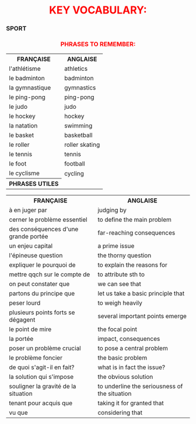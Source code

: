 <h1 align="center">
  <b style="color:red;">KEY VOCABULARY:</b><br>
</h1>

<h3> SPORT</h3>
<table>
  <tr><th>FRANÇAISE</th><th>ANGLAISE</th></tr>
  <tr><td>l'athlétisme</td><td>athletics</td></tr>
  <tr><td>le badminton</td><td>badminton</td></tr>
  <tr><td>la gymnastique</td><td>gymnastics</td></tr>
  <tr><td>le ping-pong</td><td>ping-pong</td></tr>
  <tr><td>le judo</td><td>judo</td></tr>
  <tr><td>le hockey</td><td>hockey</td></tr>
  <tr><td>la natation</td><td>swimming</td></tr>
  <tr><td>le basket</td><td>basketball</td></tr>
  <tr><td>le roller</td><td>roller skating</td></tr>
  <tr><td>le tennis</td><td>tennis</td></tr>
  <tr><td>le foot</td><td>football</td></tr>
  <tr><td>le cyclisme</td><td>cycling</td></tr>
  <tr><th>PHRASES UTILES</th></tr>

<h3 align="center">
  <b style="color:red;">PHRASES TO REMEMBER:</b><br>
</h3>
 <table>
  <tr><th>FRANÇAISE</th><th>ANGLAISE</th></tr>
  <tr><td>à en juger par</td><td>judging by</td></tr>
  <tr><td>cerner le problème essentiel</td><td>to define the main problem</td></tr>
  <tr><td>des conséquences d'une grande portée</td><td>far-reaching consequences</td></tr>
  <tr><td>un enjeu capital</td><td>a prime issue</td></tr>
  <tr><td>l'épineuse question</td><td>the thorny question</td></tr>
  <tr><td>expliquer le pourquoi de</td><td>to explain the reasons for</td></tr>
  <tr><td>mettre qqch sur le compte de</td><td>to attribute sth to</td></tr>
  <tr><td>on peut constater que</td><td>we can see that</td></tr>
  <tr><td>partons du principe que</td><td>let us take a basic principle that</td></tr>
  <tr><td>peser lourd</td><td>to weigh heavily</td></tr>
  <tr><td>plusieurs points forts se dégagent</td><td>several important points emerge</td></tr>
  <tr><td>le point de mire</td><td>the focal point</td></tr>
  <tr><td>la portée</td><td>impact, consequences</td></tr>
  <tr><td>poser un problème crucial</td><td>to pose a central problem</td></tr>
  <tr><td>le problème foncier</td><td>the basic problem</td></tr>
  <tr><td>de quoi s'agit-il en fait?</td><td>what is in fact the issue?</td></tr>
  <tr><td>la solution qui s'impose</td><td>the obvious solution</td></tr>
  <tr><td>souligner la gravité de la situation</td><td>to underline the seriousness of the situation</td></tr>
  <tr><td>tenant pour acquis que</td><td>taking it for granted that</td></tr>
  <tr><td>vu que</td><td>considering that</td></tr>

